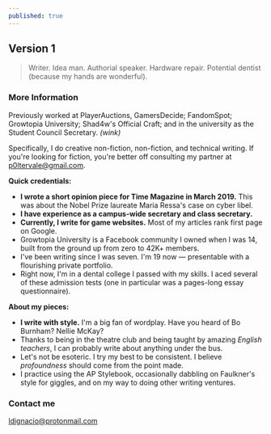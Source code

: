 ```yaml
---
published: true
---
```

## Version 1

> Writer. Idea man. Authorial speaker. Hardware repair. Potential dentist (because my hands are wonderful).

### More Information

Previously worked at PlayerAuctions, GamersDecide; FandomSpot; Growtopia University; Shad4w's Official Craft; and in the university as the Student Council Secretary. _(wink)_

Specifically, I do creative non-fiction, non-fiction, and technical writing. If you're looking for fiction, you're better off consulting my partner at p0ltervale@gmail.com.

**Quick credentials:**

- **I wrote a short opinion piece for Time Magazine in March 2019.** This was about the Nobel Prize laureate Maria Ressa's case on cyber libel.
- **I have experience as a campus-wide secretary and class secretary.**
- **Currently, I write for game websites.** Most of my articles rank first page on Google. 
- Growtopia University is a Facebook community I owned when I was 14, built from the ground up from zero to 42K+ members.
- I've been writing since I was seven. I'm 19 now — presentable with a flourishing private portfolio.
- Right now, I'm in a dental college I passed with my skills. I aced several of these admission tests (one in particular was a pages-long essay questionnaire).

**About my pieces:**

- **I write with style.** I'm a big fan of wordplay. Have you heard of Bo Burnham? Nellie McKay?
- Thanks to being in the theatre club and being taught by amazing _English teachers_, I can probably write about anything under the bus.
- Let's not be esoteric. I try my best to be consistent. I believe _profoundness_ should come from the point made.
- I practice using the AP Stylebook, occasionally dabbling on Faulkner's style for giggles, and on my way to doing other writing ventures.


### Contact me

[ldignacio@protonmail.com](mailto:ldignacio@protonmail.com)
